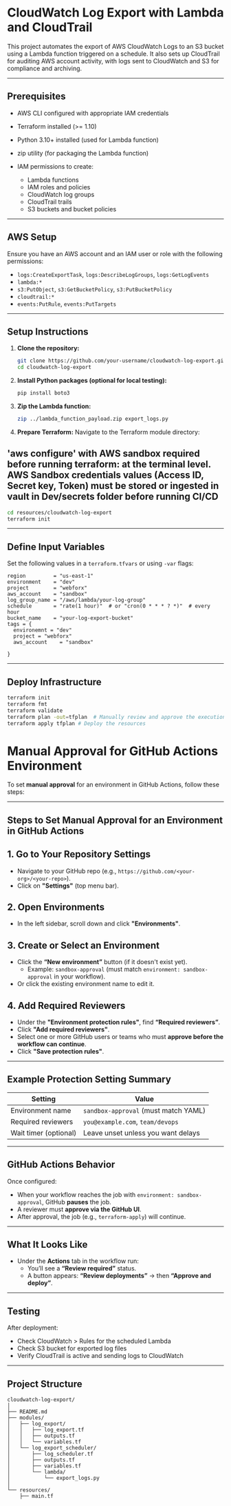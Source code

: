 # CloudWatch Log Export with Lambda and CloudTrail

This project automates the export of AWS CloudWatch Logs to an S3 bucket using a Lambda function triggered on a schedule. It also sets up CloudTrail for auditing AWS account activity, with logs sent to CloudWatch and S3 for compliance and archiving.

---

## Prerequisites

* AWS CLI configured with appropriate IAM credentials
* Terraform installed (>= 1.10)
* Python 3.10+ installed (used for Lambda function)
* zip utility (for packaging the Lambda function)
* IAM permissions to create:

  * Lambda functions
  * IAM roles and policies
  * CloudWatch log groups
  * CloudTrail trails
  * S3 buckets and bucket policies

---

## AWS Setup

Ensure you have an AWS account and an IAM user or role with the following permissions:

* `logs:CreateExportTask`, `logs:DescribeLogGroups`, `logs:GetLogEvents`
* `lambda:*`
* `s3:PutObject`, `s3:GetBucketPolicy`, `s3:PutBucketPolicy`
* `cloudtrail:*`
* `events:PutRule`, `events:PutTargets`

---

## Setup Instructions

1. **Clone the repository:**

   ```bash
   git clone https://github.com/your-username/cloudwatch-log-export.git
   cd cloudwatch-log-export
   ```

2. **Install Python packages (optional for local testing):**

   ```bash
   pip install boto3
   ```

3. **Zip the Lambda function:**

   ```bash
   zip ../lambda_function_payload.zip export_logs.py
   ```

4. **Prepare Terraform:** Navigate to the Terraform module directory:

## 'aws configure' with AWS sandbox required before running terraform: at the terminal level. AWS Sandbox credentials values (Access ID, Secret key, Token) must be stored or ingested in vault in Dev/secrets folder before running CI/CD

   ```bash
   cd resources/cloudwatch-log-export
   terraform init
   ```

---

## Define Input Variables

Set the following values in a `terraform.tfvars` or using `-var` flags:

```hcl
region         = "us-east-1"
environment    = "dev"
project        = "webforx"
aws_account    = "sandbox"
log_group_name = "/aws/lambda/your-log-group"
schedule       = "rate(1 hour)"  # or "cron(0 * * * ? *)"  # every hour
bucket_name    = "your-log-export-bucket"
tags = {
  environemnt = "dev"
  project = "webforx"
  aws_account    = "sandbox"

}
```

---

## Deploy Infrastructure

```bash
terraform init
terraform fmt
terraform validate
terraform plan -out=tfplan  # Manually review and approve the execution plan
terraform apply tfplan # Deploy the resources
```

# Manual Approval for GitHub Actions Environment

To set **manual approval** for an environment in GitHub Actions, follow these steps:

---

## Steps to Set Manual Approval for an Environment in GitHub Actions

## 1. **Go to Your Repository Settings**

- Navigate to your GitHub repo (e.g., `https://github.com/<your-org>/<your-repo>`).
- Click on **"Settings"** (top menu bar).

## 2. **Open Environments**

- In the left sidebar, scroll down and click **"Environments"**.

## 3. **Create or Select an Environment**

- Click the **“New environment”** button (if it doesn't exist yet).
  - Example: `sandbox-approval` (must match `environment: sandbox-approval` in your workflow).
- Or click the existing environment name to edit it.

## 4. **Add Required Reviewers**

- Under the **"Environment protection rules"**, find **“Required reviewers”**.
- Click **"Add required reviewers"**.
- Select one or more GitHub users or teams who must **approve before the workflow can continue**.
- Click **"Save protection rules"**.

---

## Example Protection Setting Summary

| Setting                | Value                                  |
|------------------------|----------------------------------------|
| Environment name       | `sandbox-approval` (must match YAML)   |
| Required reviewers     | `you@example.com`, `team/devops`       |
| Wait timer (optional)  | Leave unset unless you want delays     |

---

## GitHub Actions Behavior

Once configured:

- When your workflow reaches the job with `environment: sandbox-approval`, GitHub **pauses** the job.
- A reviewer must **approve via the GitHub UI**.
- After approval, the job (e.g., `terraform-apply`) will continue.

---

## What It Looks Like

- Under the **Actions** tab in the workflow run:
  - You’ll see a **“Review required”** status.
  - A button appears: **“Review deployments”** → then **“Approve and deploy”**.


---

## Testing

After deployment:

* Check CloudWatch > Rules for the scheduled Lambda
* Check S3 bucket for exported log files
* Verify CloudTrail is active and sending logs to CloudWatch

---

## Project Structure

```
cloudwatch-log-export/
│
├── README.md
├── modules/
│   ├── log_export/
│   │   ├── log_export.tf
│   │   ├── outputs.tf
│   │   └── variables.tf
│   └── log_export_scheduler/
│       ├── log_scheduler.tf
│       ├── outputs.tf
│       ├── variables.tf
│       └── lambda/
│           └── export_logs.py
│
└── resources/
    ├── main.tf
    
```




